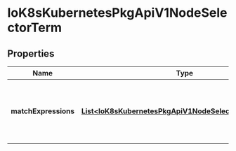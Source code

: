 
# IoK8sKubernetesPkgApiV1NodeSelectorTerm

## Properties
Name | Type | Description | Notes
------------ | ------------- | ------------- | -------------
**matchExpressions** | [**List&lt;IoK8sKubernetesPkgApiV1NodeSelectorRequirement&gt;**](IoK8sKubernetesPkgApiV1NodeSelectorRequirement.md) | Required. A list of node selector requirements. The requirements are ANDed. | 



